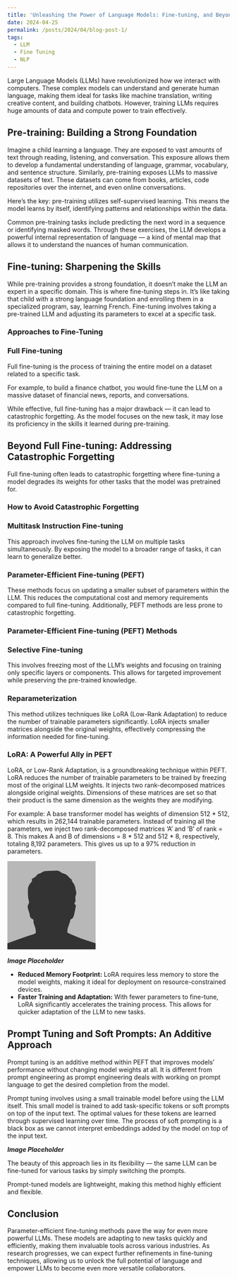 ```yaml
---
title: 'Unleashing the Power of Language Models: Fine-tuning, and Beyond'
date: 2024-04-25
permalink: /posts/2024/04/blog-post-1/
tags:
  - LLM
  - Fine Tuning
  - NLP
---
```



Large Language Models (LLMs) have revolutionized how we interact with computers. These complex models can understand and generate human language, making them ideal for tasks like machine translation, writing creative content, and building chatbots. However, training LLMs requires huge amounts of data and compute power to train effectively.

## Pre-training: Building a Strong Foundation

Imagine a child learning a language. They are exposed to vast amounts of text through reading, listening, and conversation. This exposure allows them to develop a fundamental understanding of language, grammar, vocabulary, and sentence structure. Similarly, pre-training exposes LLMs to massive datasets of text. These datasets can come from books, articles, code repositories over the internet, and even online conversations.

Here’s the key: pre-training utilizes self-supervised learning. This means the model learns by itself, identifying patterns and relationships within the data.

Common pre-training tasks include predicting the next word in a sequence or identifying masked words. Through these exercises, the LLM develops a powerful internal representation of language — a kind of mental map that allows it to understand the nuances of human communication.

## Fine-tuning: Sharpening the Skills

While pre-training provides a strong foundation, it doesn’t make the LLM an expert in a specific domain. This is where fine-tuning steps in. It’s like taking that child with a strong language foundation and enrolling them in a specialized program, say, learning French. Fine-tuning involves taking a pre-trained LLM and adjusting its parameters to excel at a specific task.

### Approaches to Fine-Tuning

### Full Fine-tuning

Full fine-tuning is the process of training the entire model on a dataset related to a specific task.

For example, to build a finance chatbot, you would fine-tune the LLM on a massive dataset of financial news, reports, and conversations.

While effective, full fine-tuning has a major drawback — it can lead to catastrophic forgetting. As the model focuses on the new task, it may lose its proficiency in the skills it learned during pre-training.

## Beyond Full Fine-tuning: Addressing Catastrophic Forgetting

Full fine-tuning often leads to catastrophic forgetting where fine-tuning a model degrades its weights for other tasks that the model was pretrained for.

### How to Avoid Catastrophic Forgetting

### Multitask Instruction Fine-tuning

This approach involves fine-tuning the LLM on multiple tasks simultaneously. By exposing the model to a broader range of tasks, it can learn to generalize better.

### Parameter-Efficient Fine-tuning (PEFT)

These methods focus on updating a smaller subset of parameters within the LLM. This reduces the computational cost and memory requirements compared to full fine-tuning. Additionally, PEFT methods are less prone to catastrophic forgetting.

### Parameter-Efficient Fine-tuning (PEFT) Methods

### Selective Fine-tuning

This involves freezing most of the LLM’s weights and focusing on training only specific layers or components. This allows for targeted improvement while preserving the pre-trained knowledge.

### Reparameterization

This method utilizes techniques like LoRA (Low-Rank Adaptation) to reduce the number of trainable parameters significantly. LoRA injects smaller matrices alongside the original weights, effectively compressing the information needed for fine-tuning.

### LoRA: A Powerful Ally in PEFT

LoRA, or Low-Rank Adaptation, is a groundbreaking technique within PEFT. LoRA reduces the number of trainable parameters to be trained by freezing most of the original LLM weights. It injects two rank-decomposed matrices alongside original weights. Dimensions of these matrices are set so that their product is the same dimension as the weights they are modifying.

For example: A base transformer model has weights of dimension 512 * 512, which results in 262,144 trainable parameters. Instead of training all the parameters, we inject two rank-decomposed matrices ‘A’ and ‘B’ of rank = 8. This makes A and B of dimensions = 8 * 512 and 512 * 8, respectively, totaling 8,192 parameters. This gives us up to a 97% reduction in parameters.

![Pre-training Illustration](bio-photo.jpg)

**_Image Placeholder_**

- **Reduced Memory Footprint:** LoRA requires less memory to store the model weights, making it ideal for deployment on resource-constrained devices.
- **Faster Training and Adaptation:** With fewer parameters to fine-tune, LoRA significantly accelerates the training process. This allows for quicker adaptation of the LLM to new tasks.

## Prompt Tuning and Soft Prompts: An Additive Approach

Prompt tuning is an additive method within PEFT that improves models’ performance without changing model weights at all. It is different from prompt engineering as prompt engineering deals with working on prompt language to get the desired completion from the model.

Prompt tuning involves using a small trainable model before using the LLM itself. This small model is trained to add task-specific tokens or soft prompts on top of the input text. The optimal values for these tokens are learned through supervised learning over time. The process of soft prompting is a black box as we cannot interpret embeddings added by the model on top of the input text.

**_Image Placeholder_**

The beauty of this approach lies in its flexibility — the same LLM can be fine-tuned for various tasks by simply switching the prompts.

Prompt-tuned models are lightweight, making this method highly efficient and flexible.

## Conclusion

Parameter-efficient fine-tuning methods pave the way for even more powerful LLMs. These models are adapting to new tasks quickly and efficiently, making them invaluable tools across various industries. As research progresses, we can expect further refinements in fine-tuning techniques, allowing us to unlock the full potential of language and empower LLMs to become even more versatile collaborators.
